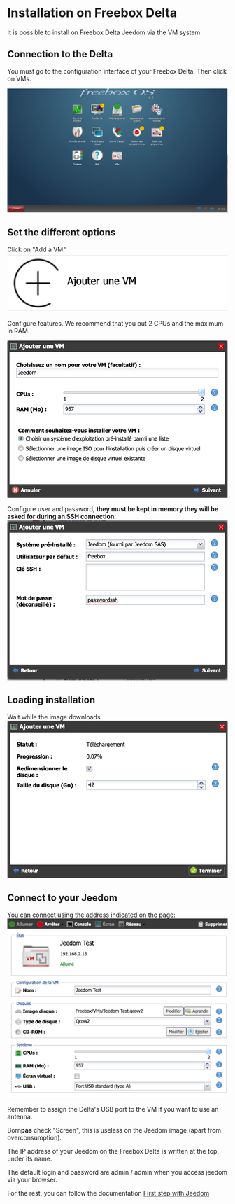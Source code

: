 # Installation on Freebox Delta

It is possible to install on Freebox Delta Jeedom via the VM system.

## Connection to the Delta

You must go to the configuration interface of your Freebox Delta. Then click on VMs.

![delta1](images/delta1.png)

## Set the different options

Click on "Add a VM"
![delta2](images/delta2.png)

Configure features. We recommend that you put 2 CPUs and the maximum in RAM.

![delta3](images/delta3.png)

Configure user and password, **they must be kept in memory they will be asked for during an SSH connection**:
![delta4](images/delta4.png)

## Loading installation

Wait while the image downloads
![delta5](images/delta5.png)

## Connect to your Jeedom

You can connect using the address indicated on the page:
![delta6](images/delta6.png)

Remember to assign the Delta's USB port to the VM if you want to use an antenna.

Born**pas** check "Screen", this is useless on the Jeedom image (apart from overconsumption).

The IP address of your Jeedom on the Freebox Delta is written at the top, under its name.

The default login and password are admin / admin when you access jeedom via your browser.

For the rest, you can follow the documentation [First step with Jeedom](https://doc.jeedom.com/en_US/premiers-pas/index.html)
